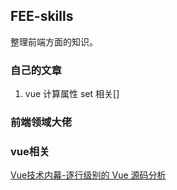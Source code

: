 ## FEE-skills
整理前端方面的知识。


### 自己的文章

1. vue 计算属性 set 相关[]



### 前端领域大佬




### vue相关

[Vue技术内幕-逐行级别的 Vue 源码分析](http://hcysun.me/vue-design/)
